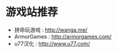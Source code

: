 # 游戏站推荐

+ 拼命玩游戏 : http://wanga.me/
+ ArmorGames : http://armorgames.com/
+ u77汉化 : http://www.u77.com/
